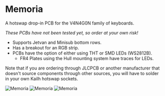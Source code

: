 # Memoria
 A hotswap drop-in PCB for the V4N4G0N family of keyboards.

 *These PCBs have not been tested yet, so order at your own risk!*
 
 - Supports Jetvan and Minisub bottom rows.
 - Has a breakout for an RGB strip.
 - PCBs have the option of either using THT or SMD LEDs (WS2812B).
   + FR4 Plates using the Hull mounting system have traces for LEDs.

Note that if you are ordering through JLCPCB or another manufacturer that doesn't source components through other sources, you will have to solder in your own Kailh hotswap sockets.

![Memoria](https://i.imgur.com/CQLJ4b7.png)
![Memoria](https://i.imgur.com/GHaTTeT.png)
![Memoria](https://i.imgur.com/rYvQKYt.png)